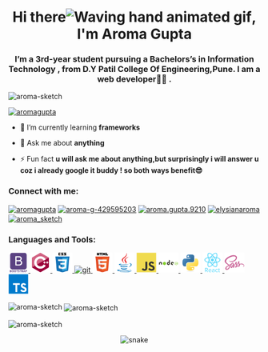 <h1 align="center">Hi there<img src="https://raw.githubusercontent.com/nixin72/nixin72/master/wave.gif" 
         alt="Waving hand animated gif"
         height="50"
         width="50" />, I'm Aroma Gupta</h1>
         <h3 align="center">
I’m a 3rd-year student pursuing a Bachelors’s in Information Technology , from D.Y Patil College Of Engineering,Pune. I am a web developer👩‍💻 . 
</h3>
<p align="left"> <img src="https://komarev.com/ghpvc/?username=aroma-sketch&label=Profile%20views&color=0e75b6&style=flat" alt="aroma-sketch" /> </p>

<p align="left"> <a href="https://twitter.com/aromagupta" target="blank"><img src="https://img.shields.io/twitter/follow/aromagupta?logo=twitter&style=for-the-badge" alt="aromagupta" /></a> </p>


- 🌱 I’m currently learning **frameworks**

- 💬 Ask me about **anything**

- ⚡ Fun fact **u will ask me about anything,but surprisingly i will answer u coz i already google it buddy ! so both ways benefit😎**

<h3 align="left">Connect with me:</h3>
<p align="left">
<a href="https://twitter.com/aromagupta" target="blank"><img align="center" src="https://raw.githubusercontent.com/rahuldkjain/github-profile-readme-generator/master/src/images/icons/Social/twitter.svg" alt="aromagupta" height="30" width="40" /></a>
<a href="https://linkedin.com/in/aroma-g-429595203" target="blank"><img align="center" src="https://raw.githubusercontent.com/rahuldkjain/github-profile-readme-generator/master/src/images/icons/Social/linked-in-alt.svg" alt="aroma-g-429595203" height="30" width="40" /></a>
<a href="https://fb.com/aroma.gupta.9210" target="blank"><img align="center" src="https://raw.githubusercontent.com/rahuldkjain/github-profile-readme-generator/master/src/images/icons/Social/facebook.svg" alt="aroma.gupta.9210" height="30" width="40" /></a>
<a href="https://www.youtube.com/c/elysianaroma" target="blank"><img align="center" src="https://raw.githubusercontent.com/rahuldkjain/github-profile-readme-generator/master/src/images/icons/Social/youtube.svg" alt="elysianaroma" height="30" width="40" /></a>
<a href="https://www.hackerrank.com/aroma_sketch" target="blank"><img align="center" src="https://raw.githubusercontent.com/rahuldkjain/github-profile-readme-generator/master/src/images/icons/Social/hackerrank.svg" alt="aroma_sketch" height="30" width="40" /></a>
</p>
<h3 align="left">Languages and Tools:</h3>
<p align="left"> <a href="https://getbootstrap.com" target="_blank"> <img src="https://raw.githubusercontent.com/devicons/devicon/master/icons/bootstrap/bootstrap-plain-wordmark.svg" alt="bootstrap" width="40" height="40"/> </a> <a href="https://www.w3schools.com/cpp/" target="_blank"> <img src="https://raw.githubusercontent.com/devicons/devicon/master/icons/cplusplus/cplusplus-original.svg" alt="cplusplus" width="40" height="40"/> </a> <a href="https://www.w3schools.com/css/" target="_blank"> <img src="https://raw.githubusercontent.com/devicons/devicon/master/icons/css3/css3-original-wordmark.svg" alt="css3" width="40" height="40"/> </a> <a href="https://git-scm.com/" target="_blank"> <img src="https://www.vectorlogo.zone/logos/git-scm/git-scm-icon.svg" alt="git" width="40" height="40"/> </a> <a href="https://www.w3.org/html/" target="_blank"> <img src="https://raw.githubusercontent.com/devicons/devicon/master/icons/html5/html5-original-wordmark.svg" alt="html5" width="40" height="40"/> </a> <a href="https://www.java.com" target="_blank"> <img src="https://raw.githubusercontent.com/devicons/devicon/master/icons/java/java-original.svg" alt="java" width="40" height="40"/> </a> <a href="https://developer.mozilla.org/en-US/docs/Web/JavaScript" target="_blank"> <img src="https://raw.githubusercontent.com/devicons/devicon/master/icons/javascript/javascript-original.svg" alt="javascript" width="40" height="40"/> </a> <a href="https://nodejs.org" target="_blank"> <img src="https://raw.githubusercontent.com/devicons/devicon/master/icons/nodejs/nodejs-original-wordmark.svg" alt="nodejs" width="40" height="40"/> </a> <a href="https://www.python.org" target="_blank"> <img src="https://raw.githubusercontent.com/devicons/devicon/master/icons/python/python-original.svg" alt="python" width="40" height="40"/> </a> <a href="https://reactjs.org/" target="_blank"> <img src="https://raw.githubusercontent.com/devicons/devicon/master/icons/react/react-original-wordmark.svg" alt="react" width="40" height="40"/> </a> <a href="https://sass-lang.com" target="_blank"> <img src="https://raw.githubusercontent.com/devicons/devicon/master/icons/sass/sass-original.svg" alt="sass" width="40" height="40"/> </a> <a href="https://www.typescriptlang.org/" target="_blank"> <img src="https://raw.githubusercontent.com/devicons/devicon/master/icons/typescript/typescript-original.svg" alt="typescript" width="40" height="40"/> </a> </p>

<p><img align="left" src="https://github-readme-stats.vercel.app/api/top-langs?username=aroma-sketch&show_icons=true&locale=en&layout=compact" alt="aroma-sketch" /></p>

<p>&nbsp;<img align="center" src="https://github-readme-stats.vercel.app/api?username=aroma-sketch&show_icons=true&locale=en" alt="aroma-sketch" /></p>

<p><img align="center" src="https://github-readme-streak-stats.herokuapp.com/?user=aroma-sketch&" alt="aroma-sketch" /></p>

<p align="center">
  <img src="https://github.com/ishikkkkaaaa/ishikkkkaaaa/raw/output/github-contribution-grid-snake.svg" alt="snake"></center>
</p>

